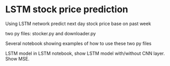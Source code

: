 # LSTM stock price prediction
 Using LSTM network predict next day stock price base on past week
 
 two py files: stocker.py and downloader.py
 
 Several notebook showing examples of how to use these two py files
 
 LSTM model in LSTM notebook, show LSTM model with/without CNN layer. Show MSE.
